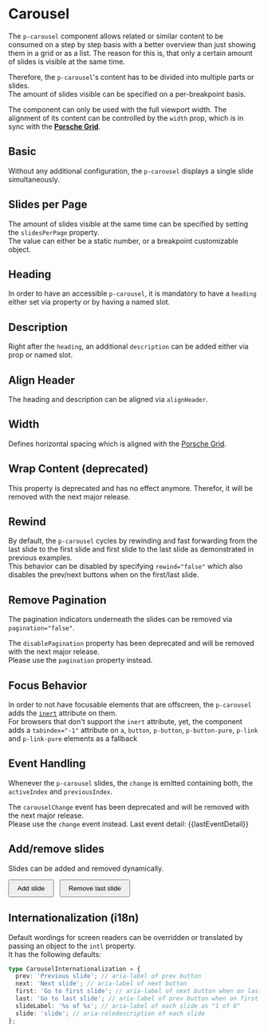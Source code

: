 # Carousel

The `p-carousel` component allows related or similar content to be consumed on a step by step basis with a better
overview than just showing them in a grid or as a list. The reason for this is, that only a certain amount of slides is
visible at the same time.

Therefore, the `p-carousel`'s content has to be divided into multiple parts or slides.  
The amount of slides visible can be specified on a per-breakpoint basis.

<p-inline-notification heading="Layout hint" state="warning" persistent="true">
 The component can only be used with the full viewport width. The alignment of its content can be controlled 
by the <code>width</code> prop, which is in sync with the <b><a href="styles/grid">Porsche Grid</a></b>.
</p-inline-notification>

<TableOfContents></TableOfContents>

## Basic

Without any additional configuration, the `p-carousel` displays a single slide simultaneously.

<Playground :markup="basic" :config="config"></Playground>

## Slides per Page

The amount of slides visible at the same time can be specified by setting the `slidesPerPage` property.  
The value can either be a static number, or a breakpoint customizable object.

<Playground :markup="slidesPerPageMarkup" :config="config">
  <SelectOptions v-model="slidesPerPage" :values="slidesPerPages" name="slidesPerPage"></SelectOptions>
</Playground>

## Heading

In order to have an accessible `p-carousel`, it is mandatory to have a `heading` either set via property or by having a
named slot.

<Playground :markup="heading" :config="config"></Playground>

## Description

Right after the `heading`, an additional `description` can be added either via prop or named slot.

<Playground :markup="description" :config="config"></Playground>

## Align Header

The heading and description can be aligned via `alignHeader`.

<Playground :markup="alignHeaderMarkup" :config="config">
  <SelectOptions v-model="alignHeader" :values="alignHeaders" name="alignHeader"></SelectOptions>
</Playground>

## Width

Defines horizontal spacing which is aligned with the [Porsche Grid](styles/grid).

<Playground :markup="widthMarkup" :config="config">
  <SelectOptions v-model="width" :values="widths" name="width"></SelectOptions>
</Playground>

## Wrap Content (deprecated)

<p-inline-notification heading="Important note" state="warning" persistent="true">
  This property is deprecated and has no effect anymore. Therefor, it will be removed with the next major release.
</p-inline-notification>

## Rewind

By default, the `p-carousel` cycles by rewinding and fast forwarding from the last slide to the first slide and first
slide to the last slide as demonstrated in previous examples.  
This behavior can be disabled by specifying `rewind="false"` which also disables the prev/next buttons when on the
first/last slide.

<Playground :markup="rewind" :config="config"></Playground>

## Remove Pagination

The pagination indicators underneath the slides can be removed via `pagination="false"`.

<p-inline-notification heading="Deprecation hint" state="warning" persistent="true">
  The <code>disablePagination</code> property has been deprecated and will be removed with the next major release.<br>
  Please use the <code>pagination</code> property instead.
</p-inline-notification>

<Playground :markup="paginationMarkup" :config="config">
  <SelectOptions v-model="pagination" :values="paginations" name="pagination"></SelectOptions>
</Playground>

## Focus Behavior

In order to not have focusable elements that are offscreen, the `p-carousel` adds the
<a href="https://developer.mozilla.org/en-US/docs/Web/API/HTMLElement/inert" target="_blank">`inert`</a> attribute on
them.  
For browsers that don't support the `inert` attribute, yet, the component adds a `tabindex="-1"` attribute on `a`,
`button`, `p-button`, `p-button-pure`, `p-link` and `p-link-pure` elements as a fallback

<Playground :markup="focusBehavior" :config="config"></Playground>

## Event Handling

Whenever the `p-carousel` slides, the `change` is emitted containing both, the `activeIndex` and `previousIndex`.

<p-inline-notification heading="Deprecation hint" state="warning" persistent="true">
  The <code>carouselChange</code> event has been deprecated and will be removed with the next major release.<br>
  Please use the <code>change</code> event instead.
</p-inline-notification>

<Playground :frameworkMarkup="eventHandlingExamples" :config="{ ...config, withoutDemo: true }">
  <p-carousel :theme="theme" :heading="basicHeading" v-html="getSlides(3)" @change="(e) => lastEventDetail = e.detail" style="margin: 0 0 1rem">
  </p-carousel>
  <p-text :theme="theme">Last event detail: {{lastEventDetail}}</p-text>
</Playground>

## Add/remove slides

Slides can be added and removed dynamically.

<Playground :frameworkMarkup="addRemoveSlidesExamples" :config="{ ...config, withoutDemo: true }">
  <p-carousel :theme="theme" :heading="basicHeading" slides-per-page="2" v-html="getSlides(amountOfSlides)" style="margin: 0 0 1rem">
  </p-carousel>
  <button type="button" @click="amountOfSlides++">Add slide</button>
  <button type="button" @click="amountOfSlides--">Remove last slide</button>
</Playground>

## Internationalization (i18n)

Default wordings for screen readers can be overridden or translated by passing an object to the `intl` property.  
It has the following defaults:

```ts
type CarouselInternationalization = {
  prev: 'Previous slide'; // aria-label of prev button
  next: 'Next slide'; // aria-label of next button
  first: 'Go to first slide'; // aria-label of next button when on last slide
  last: 'Go to last slide'; // aria-label of prev button when on first slide
  slideLabel: '%s of %s'; // aria-label of each slide as "1 of 6"
  slide: 'slide'; // aria-roledescription of each slide
};
```

<Playground :markup="internationalization" :config="config"></Playground>

<script lang="ts">
import Vue from 'vue';
import Component from 'vue-class-component';
import type { Theme } from '@/models';
import type { CarouselWidth, CarouselAlignHeader } from './carousel-utils'; 
import { getCarouselCodeSamples } from '@porsche-design-system/shared';
import { CAROUSEL_WIDTHS, CAROUSEL_ALIGN_HEADERS } from './carousel-utils'; 

@Component
export default class Code extends Vue {
  config = { themeable: true };

  get theme(): Theme {
    return this.$store.getters.theme;
  }

  basicHeading = "Some heading";
  basicDescription = "Some description";
  getSlides = (amount = 6) => Array.from(Array(amount)).map((_, i) => `<div>Slide ${i+1}</div>`).join('\n  ');

  basic = `<p-carousel heading="${this.basicHeading}">
  ${this.getSlides(4)}
</p-carousel>`;

  slidesPerPage = 2;
  slidesPerPages = [1, 2, 3, 4, 5, '{ base: 1, s: 2, m: 3 }'];
  get slidesPerPageMarkup() {
    return `<p-carousel slides-per-page="${this.slidesPerPage}" heading="${this.basicHeading}">
  ${this.getSlides()}
</p-carousel>`;
  }

  heading = `<p-carousel heading="${this.basicHeading}">
  ${this.getSlides(3)}
</p-carousel>

<p-carousel>
  <h3 slot="heading">Some slotted heading</h3>
  ${this.getSlides(3)}
</p-carousel>`;

  description = `<p-carousel heading="${this.basicHeading}" description="${this.basicDescription}">
  ${this.getSlides(3)}
</p-carousel>

<p-carousel heading="${this.basicHeading}">
  <p slot="description">Some slotted description</p>
  ${this.getSlides(3)}
</p-carousel>`;

  rewind = `<p-carousel rewind="false" heading="${this.basicHeading}">
  ${this.getSlides(3)}
</p-carousel>`;

  pagination = true;
  paginations = [false, true, '{ base: false, m: true }'];
  get paginationMarkup() {
    return `<p-carousel pagination="${this.pagination}" heading="${this.basicHeading}">
  ${this.getSlides(3)}
</p-carousel>`;
}

  alignHeader: CarouselAlignHeader = 'center';
  alignHeaders = CAROUSEL_ALIGN_HEADERS;
  get alignHeaderMarkup() {
    return `<p-carousel align-header="${this.alignHeader}" heading="${this.basicHeading}" description="${this.basicDescription}">
  ${this.getSlides(3)}
</p-carousel>`;
}

  width: CarouselWidth = 'basic';
  widths = CAROUSEL_WIDTHS;
  get widthMarkup() {
    return `<p-carousel width="${this.width}" heading="${this.basicHeading}" description="${this.basicDescription}">
  ${this.getSlides(3)}
</p-carousel>`;
}

  focusBehavior = `<p-carousel heading="${this.basicHeading}">
  ${this.getSlides(4)
    .replace(/Slide 1/, '$& with a <p-link href="#">Link</p-link>')
    .replace(/Slide 2/, '$& with a <p-button type="button">Button</p-button>')
    .replace(/Slide 3/, '$& with a <a href="#">Link</a>')
    .replace(/Slide 4/, '$& with a <button type="button">button</button>')
  }
</p-carousel>`;

  lastEventDetail = 'none';
  eventHandlingExamples = getCarouselCodeSamples('example-events');

  amountOfSlides = 3;
  addRemoveSlidesExamples = getCarouselCodeSamples('example-dynamic-slides');

  internationalization = `<p-carousel intl="{ slideLabel: 'Slide %s von %s', prev: 'Vorheriger Slide', next: 'Nächster Slide', first: 'Zum ersten Slide', last: 'Zum letzten Slide' }" heading="${this.basicHeading}">
  ${this.getSlides(3)}
</p-carousel>
`;
}
</script>

<style scoped lang="scss">
  @import '@porsche-design-system/components-js/styles';

  :deep(p-carousel div) {
    display: flex;
    align-items: center;
    justify-content: center;
    flex-direction: column;
    background: #00b0f4;
    height: 150px;
    border-radius: $pds-border-radius-small;
  }

  :deep(p-carousel) {
    margin-bottom: $pds-spacing-fluid-medium;
  }

  button {
    padding: .5rem 1rem;

    + button { 
      margin: 0 0 0 .5rem;
    }
  }
</style>
